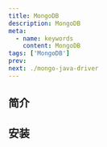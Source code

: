 ```yaml
---
title: MongoDB
description: MongoDB
meta:
  - name: keywords
    content: MongoDB
tags: ['MongoDB']
prev: 
next: ./mongo-java-driver
---
```


## 简介

## 安装


